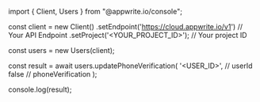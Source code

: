import { Client, Users } from "@appwrite.io/console";

const client = new Client()
    .setEndpoint('https://cloud.appwrite.io/v1') // Your API Endpoint
    .setProject('<YOUR_PROJECT_ID>'); // Your project ID

const users = new Users(client);

const result = await users.updatePhoneVerification(
    '<USER_ID>', // userId
    false // phoneVerification
);

console.log(result);
